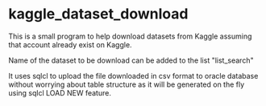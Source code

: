# kaggle_dataset_download
This is a small program to help download datasets from Kaggle assuming that account already exist on Kaggle.

Name of the dataset to be download can be added to the list "list_search"

It uses sqlcl to upload the file downloaded in csv format to oracle database without worrying about table structure as it will be generated on the fly using sqlcl LOAD NEW feature.

